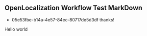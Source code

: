 ## OpenLocalization Workflow Test MarkDown
* 05e53fbe-b14a-4e57-84ec-80717de5d3df 
thanks!

Hello world